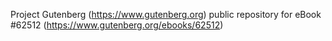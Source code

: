 Project Gutenberg (https://www.gutenberg.org) public repository for
eBook #62512 (https://www.gutenberg.org/ebooks/62512)
